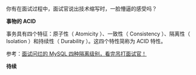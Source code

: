 你有在面试过程中，面试官说出技术缩写时，一脸懵逼的感受吗？

**事物的 ACID**

事务具有四个特征：原子性（ Atomicity ）、一致性（ Consistency ）、隔离性（ Isolation ）和持续性（ Durability ）。这四个特性简称为 ACID 特性。

参考：[面试问烂的 MySQL 四种隔离级别，看完吊打面试官！](https://zhuanlan.zhihu.com/p/76743929)

**待续**

